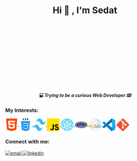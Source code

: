 
<h1 align="center">Hi 🥳  , I'm Sedat</h1>



<p align="center"><img src="images/giphy.gif"height="200" width="300"></p>
<h5 align="center"> 💻 Trying to be a curious Web Developer  ⌨️ </h5>

<h3 align="left">My Interests:</h3>

<p align="left">
	<a href = "https://developer.mozilla.org/en-US/docs/Web/HTML" target="_blank">
		<img align="center" src="/images/html.png" alt="Html" height="40" width="40" />
	</a>
	<a href = "https://developer.mozilla.org/en-US/docs/Web/CSS" target="_blank">
		<img align="center" src="/images/css.png" alt="Css" height="40" width="40" />
	</a>
	<a href = "https://tailwindcss.com/" target="_blank">
		<img align="center" src="/images/tailwind.svg" alt="Tailwind" height="40" width="40" />
	</a>
	<a href = "https://www.javascript.com/" target="_blank">
		<img align="center" src="/images/js.png" alt="Javascript" height="40" width="40" />
	</a>
	<a href = "https://reactjs.org/" target="_blank">
		<img align="center" src="/images/react.png" alt="React" height="40" width="40" />
	</a>
	<a href = "https://www.php.net/" target="_blank">
		<img align="center" src="/images/php.png" alt="Php" height="40" width="40" />
	</a>
	<a href = "https://www.mysql.com/" target="_blank">
		<img align="center" src="/images/mysql.png" alt="MySQL" height="40" width="40" />
	</a>
	<a href = "https://code.visualstudio.com/" target="_blank">
		<img align="center" src="/images/vscode.png" alt="VsCode" height="40" width="40" />
	</a>
	<a href = "https://git-scm.com/" target="_blank">
		<img align="center" src="/images/git.png" alt="Git" height="40" width="40" />
	</a>
</p>


<h3 align="left">Connect with me:</h3>

<p align="left">
	<a href="mailto:sedatbilece.contact@gmail.com" target="_blank">
		<img align="center" src="https://upload.wikimedia.org/wikipedia/commons/7/7e/Gmail_icon_%282020%29.svg" alt="email" height="40" width="40" />
	</a>
	<a href="https://www.linkedin.com/in/sedat-bilece-504a92197/" target="_blank">
		<img align="center" src="https://upload.wikimedia.org/wikipedia/commons/c/c9/Linkedin.svg" alt="linkedin" height="40" width="40" />
	</a>
	
</p>
